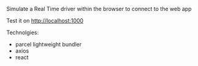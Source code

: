 Simulate a Real Time driver within the browser to connect to the web app

Test it on [http://localhost:1000](http://localhost:1000/)

Technolgies:

- parcel lightweight bundler
- axios
- react
